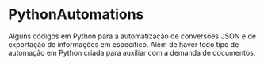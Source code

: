 # PythonAutomations
Alguns códigos em Python para a automatização de conversões JSON e de exportação de informações em especifico. Além de haver todo tipo de automação em Python criada para auxiliar com a demanda de documentos.
